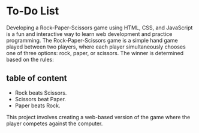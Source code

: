# To-Do List
Developing a Rock-Paper-Scissors game using HTML, CSS, and JavaScript is a fun and interactive way to learn web development and practice programming.
The Rock-Paper-Scissors game is a simple hand game played between two players, where each player simultaneously chooses one of three options: rock, paper, or scissors. The winner is determined based on the rules:

## table of content
- Rock beats Scissors.
- Scissors beat Paper.
- Paper beats Rock.

This project involves creating a web-based version of the game where the player competes against the computer.


